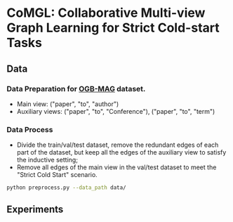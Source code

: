 # CoMGL: Collaborative Multi-view Graph Learning for Strict Cold-start Tasks



## Data 

### Data Preparation for [OGB-MAG](http://snap.stanford.edu/ogb/data/nodeproppred/mag.zip) dataset.

- Main view: ("paper", "to", "author")
- Auxiliary views: ("paper", "to", "Conference"), ("paper", "to", "term")

### Data Process

- Divide the train/val/test dataset, remove the redundant edges of each part of the dataset, but keep all the edges of the auxiliary view to satisfy the inductive setting;
- Remove all edges of the main view in the val/test dataset to meet the "Strict Cold Start" scenario.
```bash
python preprocess.py --data_path data/
```
## Experiments
